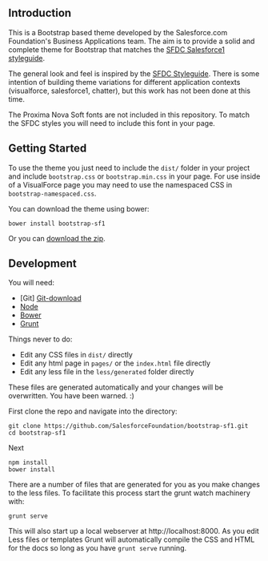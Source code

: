 ## Introduction

This is a Bootstrap based theme developed by the Salesforce.com Foundation's Business Applications team. The aim is to provide a solid and complete theme for Bootstrap that matches the [SFDC Salesforce1 styleguide][sfdc-styles].

The general look and feel is inspired by the [SFDC Styleguide][sfdc-styles]. There is some intention of building theme variations for different application contexts (visualforce, salesforce1, chatter), but this work has not been done at this time.

The Proxima Nova Soft fonts are not included in this repository. To match the SFDC styles you will need to include this font in your page.

## Getting Started

To use the theme you just need to include the `dist/` folder in your project and include `bootstrap.css` or `bootstrap.min.css` in your page. For use inside of a VisualForce page you may need to use the namespaced CSS in `bootstrap-namespaced.css`.

You can download the theme using bower:

    bower install bootstrap-sf1

Or you can [download the zip][download].

## Development

You will need:

* [Git] [Git-download]
* [Node][node-download]
* [Bower][bower]
* [Grunt][grunt]

Things never to do:

* Edit any CSS files in `dist/` directly
* Edit any html page in `pages/` or the `index.html` file directly
* Edit any less file in the `less/generated` folder directly

These files are generated automatically and your changes will be overwritten. You have been warned.  :)

First clone the repo and navigate into the directory:

    git clone https://github.com/SalesforceFoundation/bootstrap-sf1.git
    cd bootstrap-sf1

Next

    npm install
    bower install

There are a number of files that are generated for you as you make changes to the less files. To facilitate this process start the grunt watch machinery with:

    grunt serve

This will also start up a local webserver at http://localhost:8000. As you edit Less files or templates Grunt will automatically compile the CSS and HTML for the docs so long as you have `grunt serve` running.

[sfdc-styles]: http://sfdc-styleguide.herokuapp.com/
[download]: https://github.com/SalesforceFoundation/bootstrap-sf1/archive/v0.1.0-beta.5.zip
[git-download]: http://git-scm.com/downloads
[node-download]: http://nodejs.org/download/
[grunt]: http://gruntjs.com
[bower]: http://bower.io